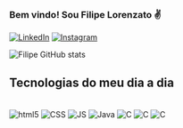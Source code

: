 ### Bem vindo! Sou Filipe Lorenzato ✌️

[![LinkedIn](https://img.shields.io/badge/LinkedIn-0077B5?style=for-the-badge&logo=linkedin&logoColor=white)](www.linkedin.com/in/filipe-lorenzato-a15396278/)
[![Instagram](https://img.shields.io/badge/Instagram-E4405F?style=for-the-badge&logo=instagram&logoColor=white)](https://www.instagram.com/filipelorenzato/)

![Filipe GitHub stats](https://github-readme-stats.vercel.app/api?username=FilipeLorenzato&show_icons=true&theme=radical)

## Tecnologias do meu dia a dia 

<div style = "display: inline_block"><br/>
    <img align="center" alt="html5" src = "https://img.shields.io/badge/HTML-239120?style=for-the-badge&logo=html5&logoColor=white" />
    <img align="center" alt="CSS" src = "https://img.shields.io/badge/CSS-239120?&style=for-the-badge&logo=css3&logoColor=white" />
    <img align="center" alt="JS" src = "https://img.shields.io/badge/JavaScript-F7DF1E?style=for-the-badge&logo=javascript&logoColor=black" />
    <img align="center" alt="Java" src = "https://img.shields.io/badge/Java-ED8B00?style=for-the-badge&logo=openjdk&logoColor=white" />
    <img align="center" alt="C" src = "https://img.shields.io/badge/C-00599C?style=for-the-badge&logo=c&logoColor=white" />
    <img align="center" alt="C" src = "https://img.shields.io/badge/MySQL-00000F?style=for-the-badge&logo=mysql&logoColor=white" />
    <img align="center" alt="C" src = "https://img.shields.io/badge/PostgreSQL-316192?style=for-the-badge&logo=postgresql&logoColor=white" />
    
</div>
